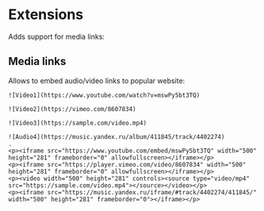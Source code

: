 # Extensions

Adds support for media links:

## Media links
 
Allows to embed audio/video links to popular website:

```````````````````````````````` example
![Video1](https://www.youtube.com/watch?v=mswPy5bt3TQ)

![Video2](https://vimeo.com/8607834)

![Video3](https://sample.com/video.mp4)

![Audio4](https://music.yandex.ru/album/411845/track/4402274)
.
<p><iframe src="https://www.youtube.com/embed/mswPy5bt3TQ" width="500" height="281" frameborder="0" allowfullscreen></iframe></p>
<p><iframe src="https://player.vimeo.com/video/8607834" width="500" height="281" frameborder="0" allowfullscreen></iframe></p>
<p><video width="500" height="281" controls><source type="video/mp4" src="https://sample.com/video.mp4"></source></video></p>
<p><iframe src="https://music.yandex.ru/iframe/#track/4402274/411845/" width="500" height="281" frameborder="0"></iframe></p>
````````````````````````````````